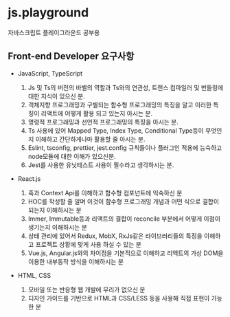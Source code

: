 # js.playground
자바스크립트 플레이그라운드 공부용


## Front-end Developer 요구사항

* JavaScript, TypeScript

    1. Js 및 Ts의 버전의 바벨의 역할과 Ts와의 연관성, 트랜스 컴파일러 및 번들링에 대한 지식이 있으신 분.
    2. 객체지향 프로그래밍과 구별되는 함수형 프로그래밍의 특징을 알고 이러한 특징이 리액트에 어떻게 활용 되고 있는지 아시는 분.
    3. 명령적 프로그래밍과 선언적 프로그래밍의 특징을 아시는 분.
    4. Ts 사용에 있어 Mapped Type, Index Type, Conditional Type등이 무엇인지 이해하고 간단하게나마 활용할 줄 아시는 분.
    5. Eslint, tsconfig, prettier, jest.config 규칙들이나 플러그인 적용에 능숙하고 node모듈에 대한 이해가 있으신분.
    6. Jest를 사용한 유닛테스트 사용이 필수라고 생각하시는 분.
    
* React.js

    1. 훅과 Context Api를 이해하고 함수형 컴포넌트에 익숙하신 분
    2. HOC를 작성할 줄 알며 이것이 함수형 프로그래밍 개념과 어떤 식으로 결합이 되는지 이해하시는 분
    3. Immer, Immutable등과 리액트의 결합이 reconcile 부분에서 어떻게 이점이 생기는지 이해하시는 분
    4. 상태 관리에 있어서 Redux, MobX, RxJs같은 라이브러리들의 특징을 이해하고 프로젝트 상황에 맞게 사용 하실 수 있는 분
    5. Vue.js, Angular.js와의 차이점을 기본적으로 이해하고 리액트의 가상 DOM을 이용한 내부동작 방식을 이해하시는 분
    
* HTML, CSS

    1. 모바일 또는 반응형 웹 개발에 무리가 없으신 분
    2. 디자인 가이드를 기반으로 HTML과 CSS/LESS 등을 사용해 직접 표현이 가능한 분
